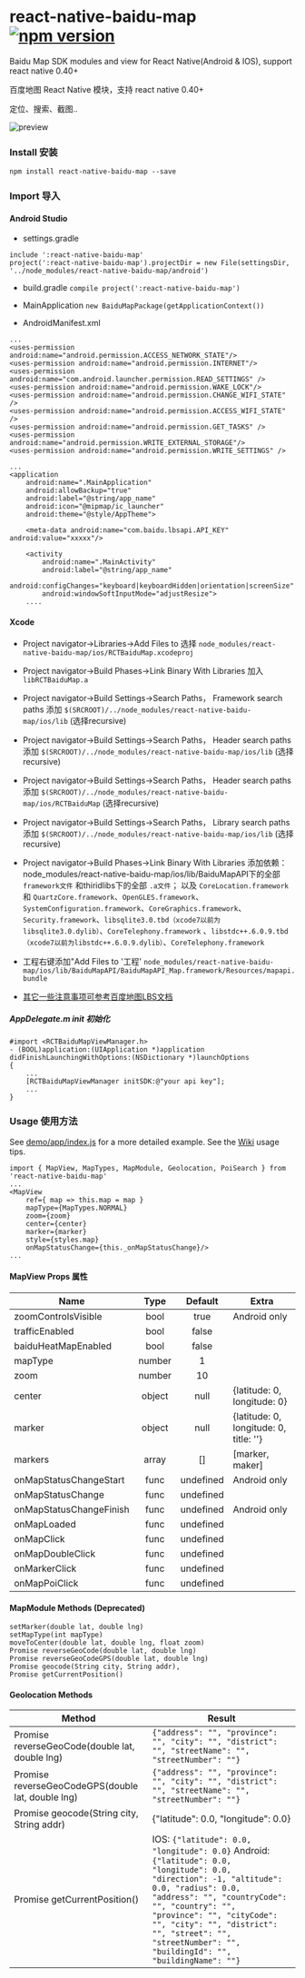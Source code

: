 # react-native-baidu-map [![npm version](https://img.shields.io/npm/v/react-native-baidu-map.svg?style=flat)](https://www.npmjs.com/package/react-native-baidu-map)

Baidu Map SDK modules and view for React Native(Android & IOS), support react native 0.40+

百度地图 React Native 模块，支持 react native 0.40+

定位、搜索、截图..

![preview](https://github.com/8088/react-native-baidu-map/blob/master/demo/preview.gif)

### Install 安装
```
npm install react-native-baidu-map --save
```
### Import 导入

#### Android Studio
- settings.gradle
```
include ':react-native-baidu-map'
project(':react-native-baidu-map').projectDir = new File(settingsDir, '../node_modules/react-native-baidu-map/android')
```

- build.gradle `compile project(':react-native-baidu-map')`

- MainApplication `new BaiduMapPackage(getApplicationContext())`
            
- AndroidManifest.xml
```
...
<uses-permission android:name="android.permission.ACCESS_NETWORK_STATE"/>
<uses-permission android:name="android.permission.INTERNET"/>
<uses-permission android:name="com.android.launcher.permission.READ_SETTINGS" />
<uses-permission android:name="android.permission.WAKE_LOCK"/>
<uses-permission android:name="android.permission.CHANGE_WIFI_STATE" />
<uses-permission android:name="android.permission.ACCESS_WIFI_STATE" />
<uses-permission android:name="android.permission.GET_TASKS" />
<uses-permission android:name="android.permission.WRITE_EXTERNAL_STORAGE"/>
<uses-permission android:name="android.permission.WRITE_SETTINGS" />

...
<application
    android:name=".MainApplication"
    android:allowBackup="true"
    android:label="@string/app_name"
    android:icon="@mipmap/ic_launcher"
    android:theme="@style/AppTheme">

    <meta-data android:name="com.baidu.lbsapi.API_KEY" android:value="xxxxx"/>

    <activity
        android:name=".MainActivity"
        android:label="@string/app_name"
        android:configChanges="keyboard|keyboardHidden|orientation|screenSize"
        android:windowSoftInputMode="adjustResize">
    ....

```


#### Xcode
- Project navigator->Libraries->Add Files to 选择 `node_modules/react-native-baidu-map/ios/RCTBaiduMap.xcodeproj`
- Project navigator->Build Phases->Link Binary With Libraries 加入 `libRCTBaiduMap.a`
- Project navigator->Build Settings->Search Paths， Framework search paths 添加 `$(SRCROOT)/../node_modules/react-native-baidu-map/ios/lib` (选择recursive)
- Project navigator->Build Settings->Search Paths， Header search paths 添加 `$(SRCROOT)/../node_modules/react-native-baidu-map/ios/lib` (选择recursive)
- Project navigator->Build Settings->Search Paths， Header search paths 添加 `$(SRCROOT)/../node_modules/react-native-baidu-map/ios/RCTBaiduMap` (选择recursive)
- Project navigator->Build Settings->Search Paths， Library search paths 添加 `$(SRCROOT)/../node_modules/react-native-baidu-map/ios/lib` (选择recursive)
- Project navigator->Build Phases->Link Binary With Libraries 添加依赖：node_modules/react-native-baidu-map/ios/lib/BaiduMapAPI下的全部 `framework文件` 和thiridlibs下的全部 `.a文件`；
以及 `CoreLocation.framework` 和 `QuartzCore.framework`、`OpenGLES.framework`、`SystemConfiguration.framework`、`CoreGraphics.framework`、`Security.framework`、`libsqlite3.0.tbd（xcode7以前为 libsqlite3.0.dylib）`、`CoreTelephony.framework` 、`libstdc++.6.0.9.tbd（xcode7以前为libstdc++.6.0.9.dylib）`、`CoreTelephony.framework`
- 工程右键添加"Add Files to '工程' `node_modules/react-native-baidu-map/ios/lib/BaiduMapAPI/BaiduMapAPI_Map.framework/Resources/mapapi.bundle`

- [其它一些注意事项可参考百度地图LBS文档](http://lbsyun.baidu.com/index.php?title=iossdk/guide/buildproject)

##### AppDelegate.m init 初始化
    #import <RCTBaiduMapViewManager.h>
    - (BOOL)application:(UIApplication *)application didFinishLaunchingWithOptions:(NSDictionary *)launchOptions
    {
        ...
        [RCTBaiduMapViewManager initSDK:@"your api key"];
        ...
    }
  
### Usage 使用方法
See [demo/app/index.js](https://github.com/8088/react-native-baidu-map/blob/master/demo/app/index.js) for a more detailed example. See the [Wiki](https://github.com/8088/react-native-baidu-map/wiki) usage tips.
```
import { MapView, MapTypes, MapModule, Geolocation, PoiSearch } from 'react-native-baidu-map'
...
<MapView
    ref={ map => this.map = map }
    mapType={MapTypes.NORMAL}
    zoom={zoom}
    center={center}
    marker={marker}
    style={styles.map}
    onMapStatusChange={this._onMapStatusChange}/>
...

```

#### MapView Props 属性
| Name                    | Type  | Default  | Extra 
| ----------------------- |:-----:| :-------:| -------
| zoomControlsVisible     | bool  | true     | Android only
| trafficEnabled          | bool  | false    |
| baiduHeatMapEnabled     | bool  | false    |
| mapType                 | number| 1        |
| zoom                    | number| 10       |
| center                  | object| null     | {latitude: 0, longitude: 0}
| marker                  | object| null     | {latitude: 0, longitude: 0, title: ''}
| markers                 | array | []       | [marker, maker]
| onMapStatusChangeStart  | func  | undefined| Android only
| onMapStatusChange       | func  | undefined|
| onMapStatusChangeFinish | func  | undefined| Android only
| onMapLoaded             | func  | undefined|
| onMapClick              | func  | undefined|
| onMapDoubleClick        | func  | undefined|
| onMarkerClick           | func  | undefined|
| onMapPoiClick           | func  | undefined|

#### MapModule Methods (Deprecated)
    setMarker(double lat, double lng)
    setMapType(int mapType)
    moveToCenter(double lat, double lng, float zoom)
    Promise reverseGeoCode(double lat, double lng)
    Promise reverseGeoCodeGPS(double lat, double lng)
    Promise geocode(String city, String addr),
    Promise getCurrentPosition()
      
#### Geolocation Methods

| Method                    | Result 
| ------------------------- | -------
| Promise reverseGeoCode(double lat, double lng) | `{"address": "", "province": "", "city": "", "district": "", "streetName": "", "streetNumber": ""}`
| Promise reverseGeoCodeGPS(double lat, double lng) |  `{"address": "", "province": "", "city": "", "district": "", "streetName": "", "streetNumber": ""}`
| Promise geocode(String city, String addr) | {"latitude": 0.0, "longitude": 0.0}
| Promise getCurrentPosition() | IOS: `{"latitude": 0.0, "longitude": 0.0}` Android: `{"latitude": 0.0, "longitude": 0.0, "direction": -1, "altitude": 0.0, "radius": 0.0, "address": "", "countryCode": "", "country": "", "province": "", "cityCode": "", "city": "", "district": "", "street": "", "streetNumber": "", "buildingId": "", "buildingName": ""}`
